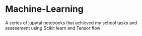 # Machine-Learning
A series of jupytal notebooks that achieved my school tasks and assesement using Scikit learn and Tensor flow
